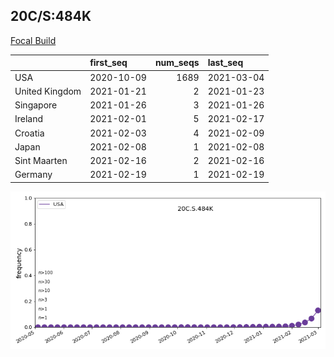 

## 20C/S:484K
[Focal Build](https://nextstrain.org/groups/neherlab/ncov/20C.S.484K?c=gt-S_484)

|                | first_seq   |   num_seqs | last_seq   |
|:---------------|:------------|-----------:|:-----------|
| USA            | 2020-10-09  |       1689 | 2021-03-04 |
| United Kingdom | 2021-01-21  |          2 | 2021-01-23 |
| Singapore      | 2021-01-26  |          3 | 2021-01-26 |
| Ireland        | 2021-02-01  |          5 | 2021-02-17 |
| Croatia        | 2021-02-03  |          4 | 2021-02-09 |
| Japan          | 2021-02-08  |          1 | 2021-02-08 |
| Sint Maarten   | 2021-02-16  |          2 | 2021-02-16 |
| Germany        | 2021-02-19  |          1 | 2021-02-19 |

![Overall trends 20C.S.484K](/overall_trends_figures/overall_trends_20C.S.484K.png)